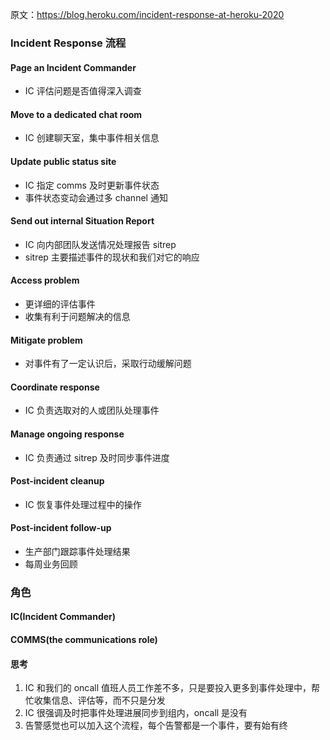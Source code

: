 原文：https://blog.heroku.com/incident-response-at-heroku-2020

### Incident Response 流程

#### Page an Incident Commander
* IC 评估问题是否值得深入调查

#### Move to a dedicated chat room
* IC 创建聊天室，集中事件相关信息

#### Update public status site
* IC 指定 comms 及时更新事件状态
* 事件状态变动会通过多 channel 通知

#### Send  out internal Situation Report
* IC 向内部团队发送情况处理报告 sitrep
* sitrep 主要描述事件的现状和我们对它的响应

#### Access problem
* 更详细的评估事件
* 收集有利于问题解决的信息

#### Mitigate problem
* 对事件有了一定认识后，采取行动缓解问题

#### Coordinate response
* IC 负责选取对的人或团队处理事件

#### Manage ongoing response
* IC 负责通过 sitrep 及时同步事件进度

#### Post-incident cleanup
* IC 恢复事件处理过程中的操作

#### Post-incident follow-up
* 生产部门跟踪事件处理结果
* 每周业务回顾

### 角色
#### IC(Incident Commander)
#### COMMS(the communications role)

#### 思考
1. IC 和我们的 oncall 值班人员工作差不多，只是要投入更多到事件处理中，帮忙收集信息、评估等，而不只是分发
1. IC 很强调及时把事件处理进展同步到组内，oncall 是没有
2. 告警感觉也可以加入这个流程，每个告警都是一个事件，要有始有终

